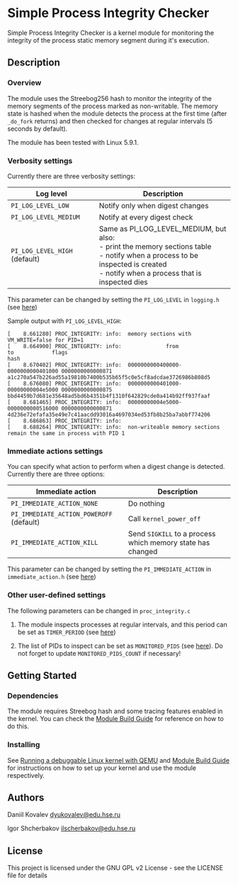 # Simple Process Integrity Checker

Simple Process Integrity Checker is a kernel module for monitoring the integrity of the process static memory segment during it's execution.

## Description

### Overview

The module uses the Streebog256 hash to monitor the integrity of the memory segments of the process marked as non-writable. The memory state is hashed when the module detects the process at the first time (after `_do_fork` returns) and then checked for changes at regular intervals (5 seconds by default).

The module has been tested with Linux 5.9.1.

### Verbosity settings

Currently there are three verbosity settings:

| Log level                      | Description                                                           |
|--------------------------------|-----------------------------------------------------------------------|
| `PI_LOG_LEVEL_LOW`             | Notify only when digest changes                                       |
| `PI_LOG_LEVEL_MEDIUM`          | Notify at every digest check                                          |
| `PI_LOG_LEVEL_HIGH` (default)  | Same as PI_LOG_LEVEL_MEDIUM, but also:<br> - print the memory sections table<br> - notify when a process to be inspected is created<br> - notify when a process that is inspected dies |

This parameter can be changed by setting the `PI_LOG_LEVEL` in `logging.h` (see [here](https://github.com/kovdan01/proc-integrity/blob/fc625af5fda95d44669d4fbfac2b756bae8b1095/proc-integrity/logging.h#L31))

Sample output with `PI_LOG_LEVEL_HIGH`:

```
[    8.661280] PROC_INTEGRITY: info:  memory sections with VM_WRITE=false for PID=1
[    8.664900] PROC_INTEGRITY: info:              from               to            flags                                                             hash
[    8.670402] PROC_INTEGRITY: info:  0000000000400000-0000000000401000 0000000000000871 a1c270a547b226ad55a19810b7400b535b65f5c0e5cf8adcdae3726986b808d5
[    8.676080] PROC_INTEGRITY: info:  0000000000401000-00000000004e5000 0000000000000875 bbd4459b7d681e35648ad5bd6b4351b4f1310f642829cde0a414b92ff937faaf
[    8.681465] PROC_INTEGRITY: info:  00000000004e5000-0000000000516000 0000000000000871 4d236e72efafa35e49e7c41aacdd93016a4697034ed53fb8b25ba7abbf774206
[    8.686863] PROC_INTEGRITY: info:
[    8.688264] PROC_INTEGRITY: info:  non-writeable memory sections remain the same in process with PID 1
```

### Immediate actions settings

You can specify what action to perform when a digest change is detected. Currently there are three options:

| Immediate action                         | Description                                                |
|------------------------------------------|------------------------------------------------------------|
| `PI_IMMEDIATE_ACTION_NONE`               | Do nothing                                                 |
| `PI_IMMEDIATE_ACTION_POWEROFF` (default) | Call `kernel_power_off`                                    |
| `PI_IMMEDIATE_ACTION_KILL `              | Send `SIGKILL` to a process which memory state has changed |

This parameter can be changed by setting the `PI_IMMEDIATE_ACTION` in `immediate_action.h` (see [here](https://github.com/kovdan01/proc-integrity/blob/9e0927603f2579339955cee5af2df23ede54ff61/proc-integrity/immediate_action.h#L33))

### Other user-defined settings

The following parameters can be changed in `proc_integrity.c`

1. The module inspects processes at regular intervals, and this period can be set as `TIMER_PERIOD` (see [here](https://github.com/kovdan01/proc-integrity/blob/fc625af5fda95d44669d4fbfac2b756bae8b1095/proc-integrity/proc_integrity.c#L38))

2. The list of PIDs to inspect can be set as `MONITORED_PIDS` (see [here](https://github.com/kovdan01/proc-integrity/blob/fc625af5fda95d44669d4fbfac2b756bae8b1095/proc-integrity/proc_integrity.c#L42)). Do not forget to update `MONITORED_PIDS_COUNT` if necessary!

## Getting Started

### Dependencies

The module requires Streebog hash and some tracing features enabled in the kernel. You can check the [Module Build Guide](MODULE.md) for reference on how to do this.

### Installing

See [Running a debuggable Linux kernel with QEMU](KERNEL.md) and [Module Build Guide](MODULE.md) for instructions on how to set up your kernel and use the module respectively.

## Authors

Daniil Kovalev    <dyukovalev@edu.hse.ru>

Igor Shcherbakov  <ilscherbakov@edu.hse.ru>

## License

This project is licensed under the GNU GPL v2 License - see the LICENSE file for details
